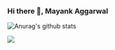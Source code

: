 ### Hi there 👋, Mayank Aggarwal


![Anurag's github stats](https://github-readme-stats.vercel.app/api?username=mayank-aggrwal&show_icons=true&theme=radical)



![](https://komarev.com/ghpvc/?username=mayank-aggrwal&style=flat)


<!--
**mayank-aggrwal/mayank-aggrwal** is a ✨ _special_ ✨ repository because its `README.md` (this file) appears on your GitHub profile.

Here are some ideas to get you started:

- 🔭 I’m currently working on ...
- 🌱 I’m currently learning ...
- 👯 I’m looking to collaborate on ...
- 🤔 I’m looking for help with ...
- 💬 Ask me about ...
- 📫 How to reach me: ...
- 😄 Pronouns: ...
- ⚡ Fun fact: ...
-->

